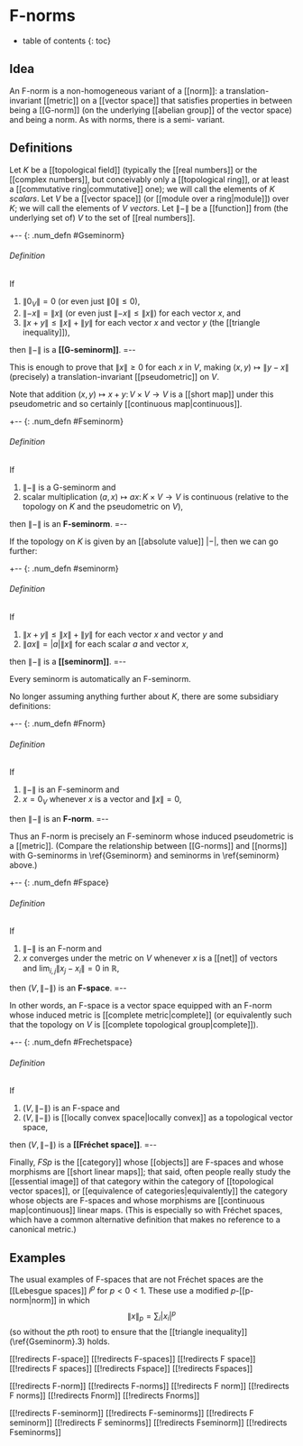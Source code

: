 
# F-norms
* table of contents
{: toc}

## Idea

An F-norm is a non-homogeneous variant of a [[norm]]: a translation-invariant [[metric]] on a [[vector space]] that satisfies properties in between being a [[G-norm]] (on the underlying [[abelian group]] of the vector space) and being a norm.  As with norms, there is a semi- variant.


## Definitions

Let $K$ be a [[topological field]] (typically the [[real numbers]] or the [[complex numbers]], but conceivably only a [[topological ring]], or at least a [[commutative ring|commutative]] one); we will call the elements of $K$ _scalars_.  Let $V$ be a [[vector space]] (or [[module over a ring|module]]) over $K$; we will call the elements of $V$ _vectors_.  Let $\|{-}\|$ be a [[function]] from (the underlying set of) $V$ to the set of [[real numbers]].

+-- {: .num_defn #Gseminorm}
###### Definition

If

1. ${\|0_V\|} = 0$ (or even just ${\|0\|} \leq 0$),
2. ${\|{-x}\|} = {\|x\|}$ (or even just ${\|{-x}\|} \leq {\|x\|}$) for each vector $x$, and
3. ${\|x + y\|} \leq {\|x\|} + {\|y\|}$ for each vector $x$ and vector $y$ (the [[triangle inequality]]),

then ${\|{-}\|}$ is a __[[G-seminorm]]__.
=--

This is enough to prove that ${\|x\|} \geq 0$ for each $x$ in $V$, making $(x,y) \mapsto {\|y - x\|}$ (precisely) a translation-invariant [[pseudometric]] on $V$.

Note that addition $(x,y) \mapsto x + y\colon V \times V \to V$ is a [[short map]] under this pseudometric and so certainly [[continuous map|continuous]].

+-- {: .num_defn #Fseminorm}
###### Definition

If

1. $\|{-}\|$ is a G-seminorm and
2. scalar multiplication $(a,x) \mapsto a x\colon K \times V \to V$ is continuous (relative to the topology on $K$ and the pseudometric on $V$),

then $\|{-}\|$ is an __F-seminorm__.
=--

If the topology on $K$ is given by an [[absolute value]] $|{-}|$, then we can go further:

+-- {: .num_defn #seminorm}
###### Definition

If

1. ${\|x + y\|} \leq {\|x\|} + {\|y\|}$ for each vector $x$ and vector $y$ and
2. ${\|a x\|} = {|a|} {\|x\|}$ for each scalar $a$ and vector $x$,

then $\|{-}\|$ is a __[[seminorm]]__.
=--

Every seminorm is automatically an F-seminorm.

No longer assuming anything further about $K$, there are some subsidiary definitions:

+-- {: .num_defn #Fnorm}
###### Definition

If

1. $\|{-}\|$ is an F-seminorm and
2. $x = 0_V$ whenever $x$ is a vector and ${\|x\|} = 0$,

then $\|{-}\|$ is an __F-norm__.
=--

Thus an F-norm is precisely an F-seminorm whose induced pseudometric is a [[metric]].  (Compare the relationship between [[G-norms]] and [[norms]] with G-seminorms in \ref{Gseminorm} and seminorms in \ref{seminorm} above.)

+-- {: .num_defn #Fspace}
###### Definition

If

1. $\|{-}\|$ is an F-norm and
2. $x$ converges under the metric on $V$ whenever $x$ is a [[net]] of vectors and $\lim_{i,j} {\|x_j - x_i\|} = 0$ in $\mathbb{R}$,

then $(V,{\|{-}\|})$ is an __F-space__.
=--

In other words, an F-space is a vector space equipped with an F-norm whose induced metric is [[complete metric|complete]] (or equivalently such that the topology on $V$ is [[complete topological group|complete]]).

+-- {: .num_defn #Frechetspace}
###### Definition

If

1. $(V,{\|{-}\|})$ is an F-space and
2. $(V,{\|{-}\|})$ is [[locally convex space|locally convex]] as a topological vector space,

then $(V,{\|{-}\|})$ is a __[[Fréchet space]]__.
=--

Finally, $F Sp$ is the [[category]] whose [[objects]] are F-spaces and whose morphisms are [[short linear maps]]; that said, often people really study the [[essential image]] of that category within the category of [[topological vector spaces]], or [[equivalence of categories|equivalently]] the category whose objects are F-spaces and whose morphisms are [[continuous map|continuous]] linear maps.  (This is especially so with Fréchet spaces, which have a common alternative definition that makes no reference to a canonical metric.)


## Examples

The usual examples of F-spaces that are not Fréchet spaces are the [[Lebesgue spaces]] $l^p$ for $p \lt 0 \lt 1$.  These use a modified $p$-[[p-norm|norm]] in which
$$ {\|x\|_p} = \sum_i {|x_i|^p} $$
(so without the $p$th root) to ensure that the [[triangle inequality]] (\ref{Gseminorm}.3) holds.


[[!redirects F-space]]
[[!redirects F-spaces]]
[[!redirects F space]]
[[!redirects F spaces]]
[[!redirects Fspace]]
[[!redirects Fspaces]]

[[!redirects F-norm]]
[[!redirects F-norms]]
[[!redirects F norm]]
[[!redirects F norms]]
[[!redirects Fnorm]]
[[!redirects Fnorms]]

[[!redirects F-seminorm]]
[[!redirects F-seminorms]]
[[!redirects F seminorm]]
[[!redirects F seminorms]]
[[!redirects Fseminorm]]
[[!redirects Fseminorms]]
